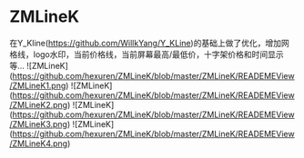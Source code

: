 # ZMLineK
在Y_Kline(https://github.com/WillkYang/Y_KLine)的基础上做了优化，增加网格线，logo水印，当前价格线，当前屏幕最高/最低价，十字架价格和时间显示等…
![ZMLineK] (https://github.com/hexuren/ZMLineK/blob/master/ZMLineK/READEMEView/ZMLineK1.png)
![ZMLineK] (https://github.com/hexuren/ZMLineK/blob/master/ZMLineK/READEMEView/ZMLineK2.png)
![ZMLineK] (https://github.com/hexuren/ZMLineK/blob/master/ZMLineK/READEMEView/ZMLineK3.png)
![ZMLineK] (https://github.com/hexuren/ZMLineK/blob/master/ZMLineK/READEMEView/ZMLineK4.png)


